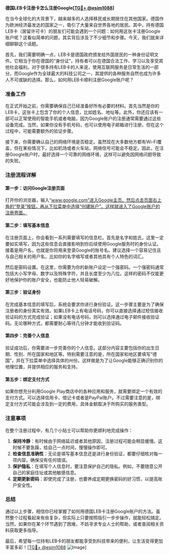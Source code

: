 **德国LEB卡注册卡怎么注册Google[[TG💪+ @esim1088](https://t.me/s/esim1088)]**

在当今全球化的大背景下，越来越多的人选择移民或长期居住在其他国家。德国作为欧洲经济最发达的国家之一，吸引了大量来自世界各地的居民。其中，持有德国LEB卡（居留许可卡）的朋友们可能会遇到一个问题：如何用这张卡注册Google账户呢？这看似简单的问题，其实背后涉及了不少细节和步骤。今天，我们就来详细聊聊这个话题。

首先，我们需要明确一点，LEB卡是德国政府颁发给外国居民的一种身份证明文件。它相当于你在德国的“身份证”，持有者可以在德国合法工作、学习以及享受其他社会福利。对于很多持有LEB卡的人来说，使用互联网服务是日常生活的一部分，而Google作为全球最大的科技公司之一，其提供的各种服务自然也成为许多人不可或缺的选择。那么，如何用LEB卡顺利注册Google账户呢？

### 准备工作

在正式开始之前，你需要确保自己已经准备好所有必要的材料。首先当然是你的LEB卡，这张卡上包含了你的个人信息，比如姓名、地址等。此外，你还应该有一部可以正常使用的智能手机或者电脑，因为Google账户的注册通常需要通过这些设备完成。当然，如果你没有手机号码，也可以使用电子邮箱进行注册，但在这个过程中，可能需要额外的验证步骤。

接下来，你需要确认自己的网络环境是否稳定。虽然现在大多数地方都有Wi-Fi覆盖，但在某些情况下，比如机场或者火车站，网络信号可能会不稳定。因此，在注册Google账户时，最好选择一个可靠的网络环境，这样可以避免因网络问题导致的失败。

### 注册流程详解

#### 第一步：访问Google注册页面

打开你的浏览器，输入“www.google.com”进入Google主页。然后点击页面右上角的“登录”按钮，再从下拉菜单中选择“创建账户”。这样就进入了Google账户的注册界面。

#### 第二步：填写基本信息

在注册页面上，你会看到一系列需要填写的信息栏。首先是名字和姓氏，这里一定要如实填写，因为这些信息会直接影响到你后续使用Google服务时的身份认证。接着是用户名，也就是你将用来登录Google的账号名。建议选择一个容易记住且与自己相关的用户名，比如你的名字缩写或者其他具有个人特色的词汇。

然后是密码设置。在这里，你需要为你的新账户设定一个强密码。一个强密码通常包括大小写字母、数字以及特殊字符，并且长度至少为八位。这样的密码不仅能更好地保护你的账户安全，也能防止他人轻易破解。

#### 第三步：验证身份

在完成基本信息的填写后，系统会要求你进行身份验证。这一步骤主要是为了确保注册者的身份真实有效。如果LEB卡上有电话号码，你可以直接选择通过短信接收验证码的方式完成验证；如果没有电话号码，则可以选择通过电子邮件接收验证码。无论哪种方式，都需要耐心等待几分钟才能收到验证码。

#### 第四步：完善个人信息

验证成功后，你需要进一步完善你的个人信息。这部分内容主要包括你的出生日期、性别、所在国家和地区等。特别需要注意的是，所在国家和地区要填写“德国”，并在下拉菜单中选择具体的州份。这样做是为了让Google能够正确识别你的地理位置，并提供相应的服务和支持。

#### 第五步：绑定支付方式

如果你想充分利用Google Play商店中的各种应用和服务，就需要绑定一个有效的支付方式。可以选择信用卡、借记卡或者是PayPal账户。不过需要注意的是，绑定支付方式可能会涉及到一定的费用，具体金额取决于所购买的服务类型。

### 注意事项

在整个注册过程中，有几个小贴士可以帮助你更顺利地完成操作：

1. **保持冷静**：有时候由于网络延迟或者其他原因，注册过程可能会稍显缓慢。这时候不要急躁，给自己一点时间，慢慢操作即可。
2. **检查信息准确性**：无论是填写基本信息还是进行身份验证，都要仔细核对每一项内容，确保没有任何错误。
3. **保护隐私**：在填写个人信息时，要注意保护自己的隐私。例如，不要随意公开自己的家庭住址或其他敏感信息。
4. **定期更新密码**：即使完成了注册，也要养成定期更换密码的好习惯，以提高账户安全性。

### 总结

通过以上步骤，相信你已经掌握了如何用德国LEB卡注册Google账户的方法。虽然整个过程看起来有些复杂，但实际上只要按照指引一步步操作，就能轻松搞定。当然，如果你在某个环节遇到了困难，不妨寻求专业人士的帮助，或者查阅相关资料获取更多指导。

最后，希望每一位持有LEB卡的朋友都能享受到科技带来的便利，让生活变得更加丰富多彩！[[TG💪+ @esim1088](https://t.me/s/esim1088) ![Image](https://i.postimg.cc/4NQfJmqS/Snipaste-2025-05-13-00-14-12.png)]